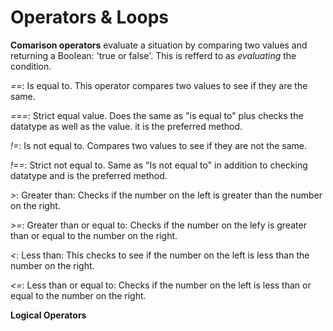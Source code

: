# Operators & Loops

**Comarison operators** evaluate a situation by comparing two values and returning a Boolean: 'true or false'. This is refferd to as *evaluating* the condition.

*==*: Is equal to. This operator compares two values to see if they are the same.

*===*: Strict equal value. Does the same as "is equal to" plus checks the datatype as well as the value. it is the preferred method.

*!=*: Is not equal to. Compares two values to see if they are not the same.

*!==*: Strict not equal to. Same as "Is not equal to" in addition to checking datatype and is the preferred method.

*>*: Greater than: Checks if the number on the left is greater than the number on the right.

*>=*: Greater than or equal to: Checks if the number on the lefy is greater than or equal to the number on the right.

*<*: Less than: This checks to see if the number on the left is less than the number on the right.

*<=*: Less than or equal to: Checks if the number on the left is less than or equal to the number on the right.

**Logical Operators**
